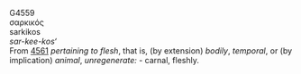<body>
  <p>G4559<br>  σαρκικός  <br> sarkikos  <br><i>sar-kee-kos‘ </i><br>From <a href="g4561.htm">4561</a>  <i>pertaining</i> <i>to</i> <i>flesh</i>, that is, (by extension) <i>bodily</i>, <i>temporal</i>, or (by implication) <i>animal</i>, <i>unregenerate:</i> - carnal, fleshly.<br></p>
 </body>